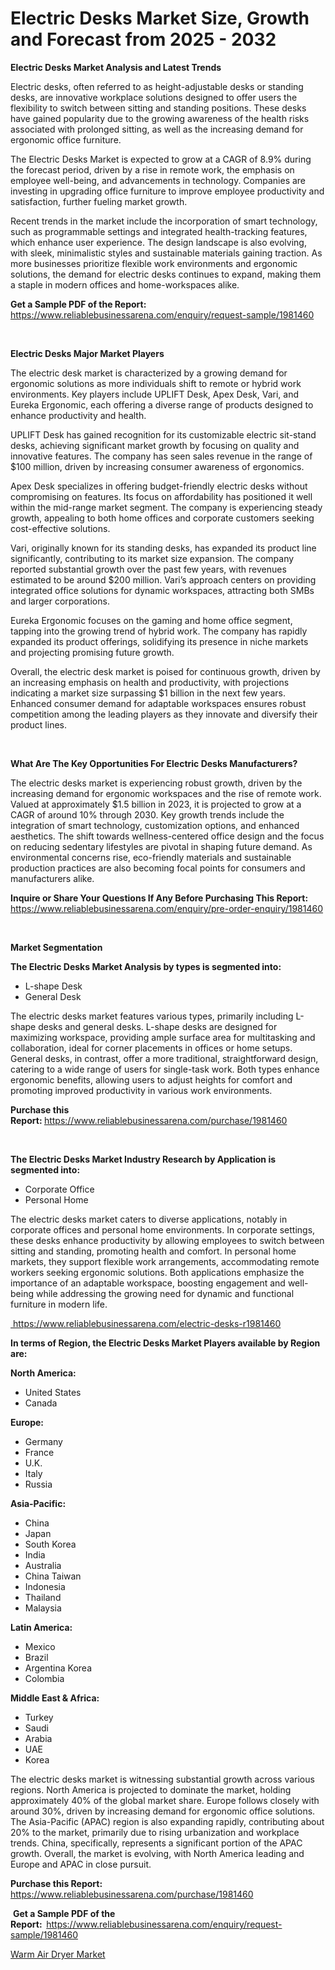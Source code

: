 <p><h1>Electric Desks Market Size, Growth and Forecast from 2025 - 2032</h1></p><p><strong>Electric Desks Market Analysis and Latest Trends</strong></p>
<p><p>Electric desks, often referred to as height-adjustable desks or standing desks, are innovative workplace solutions designed to offer users the flexibility to switch between sitting and standing positions. These desks have gained popularity due to the growing awareness of the health risks associated with prolonged sitting, as well as the increasing demand for ergonomic office furniture.</p><p>The Electric Desks Market is expected to grow at a CAGR of 8.9% during the forecast period, driven by a rise in remote work, the emphasis on employee well-being, and advancements in technology. Companies are investing in upgrading office furniture to improve employee productivity and satisfaction, further fueling market growth. </p><p>Recent trends in the market include the incorporation of smart technology, such as programmable settings and integrated health-tracking features, which enhance user experience. The design landscape is also evolving, with sleek, minimalistic styles and sustainable materials gaining traction. As more businesses prioritize flexible work environments and ergonomic solutions, the demand for electric desks continues to expand, making them a staple in modern offices and home-workspaces alike.</p></p>
<p><strong>Get a Sample PDF of the Report:&nbsp;</strong> <a href="https://www.reliablebusinessarena.com/enquiry/request-sample/1981460?utm_campaign=2532&utm_medium=2&utm_source=Github&utm_content=ia&utm_term=05042025&utm_id=electric-desks">https://www.reliablebusinessarena.com/enquiry/request-sample/1981460</a></p>
<p>&nbsp;</p>
<p><strong>Electric Desks Major Market Players</strong></p>
<p><p>The electric desk market is characterized by a growing demand for ergonomic solutions as more individuals shift to remote or hybrid work environments. Key players include UPLIFT Desk, Apex Desk, Vari, and Eureka Ergonomic, each offering a diverse range of products designed to enhance productivity and health.</p><p>UPLIFT Desk has gained recognition for its customizable electric sit-stand desks, achieving significant market growth by focusing on quality and innovative features. The company has seen sales revenue in the range of $100 million, driven by increasing consumer awareness of ergonomics.</p><p>Apex Desk specializes in offering budget-friendly electric desks without compromising on features. Its focus on affordability has positioned it well within the mid-range market segment. The company is experiencing steady growth, appealing to both home offices and corporate customers seeking cost-effective solutions.</p><p>Vari, originally known for its standing desks, has expanded its product line significantly, contributing to its market size expansion. The company reported substantial growth over the past few years, with revenues estimated to be around $200 million. Vari’s approach centers on providing integrated office solutions for dynamic workspaces, attracting both SMBs and larger corporations.</p><p>Eureka Ergonomic focuses on the gaming and home office segment, tapping into the growing trend of hybrid work. The company has rapidly expanded its product offerings, solidifying its presence in niche markets and projecting promising future growth.</p><p>Overall, the electric desk market is poised for continuous growth, driven by an increasing emphasis on health and productivity, with projections indicating a market size surpassing $1 billion in the next few years. Enhanced consumer demand for adaptable workspaces ensures robust competition among the leading players as they innovate and diversify their product lines.</p></p>
<p>&nbsp;</p>
<p><strong>What Are The Key Opportunities For Electric Desks Manufacturers?</strong></p>
<p><p>The electric desks market is experiencing robust growth, driven by the increasing demand for ergonomic workspaces and the rise of remote work. Valued at approximately $1.5 billion in 2023, it is projected to grow at a CAGR of around 10% through 2030. Key growth trends include the integration of smart technology, customization options, and enhanced aesthetics. The shift towards wellness-centered office design and the focus on reducing sedentary lifestyles are pivotal in shaping future demand. As environmental concerns rise, eco-friendly materials and sustainable production practices are also becoming focal points for consumers and manufacturers alike.</p></p>
<p><strong>Inquire or Share Your Questions If Any Before Purchasing This Report:</strong> <a href="https://www.reliablebusinessarena.com/enquiry/pre-order-enquiry/1981460?utm_campaign=2532&utm_medium=2&utm_source=Github&utm_content=ia&utm_term=05042025&utm_id=electric-desks">https://www.reliablebusinessarena.com/enquiry/pre-order-enquiry/1981460</a></p>
<p>&nbsp;</p>
<p><strong>Market Segmentation</strong></p>
<p><strong>The Electric Desks Market Analysis by types is segmented into:</strong></p>
<p><ul><li>L-shape Desk</li><li>General Desk</li></ul></p>
<p><p>The electric desks market features various types, primarily including L-shape desks and general desks. L-shape desks are designed for maximizing workspace, providing ample surface area for multitasking and collaboration, ideal for corner placements in offices or home setups. General desks, in contrast, offer a more traditional, straightforward design, catering to a wide range of users for single-task work. Both types enhance ergonomic benefits, allowing users to adjust heights for comfort and promoting improved productivity in various work environments.</p></p>
<p><strong>Purchase this Report:&nbsp;</strong><a href="https://www.reliablebusinessarena.com/purchase/1981460?utm_campaign=2532&utm_medium=2&utm_source=Github&utm_content=ia&utm_term=05042025&utm_id=electric-desks">https://www.reliablebusinessarena.com/purchase/1981460</a></p>
<p>&nbsp;</p>
<p><strong>The Electric Desks Market Industry Research by Application is segmented into:</strong></p>
<p><ul><li>Corporate Office</li><li>Personal Home</li></ul></p>
<p><p>The electric desks market caters to diverse applications, notably in corporate offices and personal home environments. In corporate settings, these desks enhance productivity by allowing employees to switch between sitting and standing, promoting health and comfort. In personal home markets, they support flexible work arrangements, accommodating remote workers seeking ergonomic solutions. Both applications emphasize the importance of an adaptable workspace, boosting engagement and well-being while addressing the growing need for dynamic and functional furniture in modern life.</p></p>
<p><a href="https://www.reliablebusinessarena.com/electric-desks-r1981460?utm_campaign=2532&utm_medium=2&utm_source=Github&utm_content=ia&utm_term=05042025&utm_id=electric-desks">&nbsp;https://www.reliablebusinessarena.com/electric-desks-r1981460</a></p>
<p><strong>In terms of Region, the Electric Desks Market Players available by Region are:</strong></p>
<p>
    <p> <strong> North America: </strong>
        <ul>
            <li>United States</li>
            <li>Canada</li>
        </ul>
        </p> 
    <p> <strong> Europe: </strong>
        <ul>
            <li>Germany</li>
            <li>France</li>
            <li>U.K.</li>
            <li>Italy</li>
            <li>Russia</li>
        </ul>
        </p> 
    <p> <strong> Asia-Pacific: </strong>
        <ul>
            <li>China</li>
            <li>Japan</li>
            <li>South Korea</li>
            <li>India</li>
            <li>Australia</li>
            <li>China Taiwan</li>
            <li>Indonesia</li>
            <li>Thailand</li>
            <li>Malaysia</li>
        </ul>
        </p> 
    <p> <strong> Latin America: </strong>
        <ul>
            <li>Mexico</li>
            <li>Brazil</li>
            <li>Argentina Korea</li>
            <li>Colombia</li>
        </ul>
        </p> 
    <p> <strong> Middle East & Africa: </strong>
        <ul>
            <li>Turkey</li>
            <li>Saudi</li>
            <li>Arabia</li>
            <li>UAE</li>
            <li>Korea</li>
        </ul>
    </p>
    </p>
<p><p>The electric desks market is witnessing substantial growth across various regions. North America is projected to dominate the market, holding approximately 40% of the global market share. Europe follows closely with around 30%, driven by increasing demand for ergonomic office solutions. The Asia-Pacific (APAC) region is also expanding rapidly, contributing about 20% to the market, primarily due to rising urbanization and workplace trends. China, specifically, represents a significant portion of the APAC growth. Overall, the market is evolving, with North America leading and Europe and APAC in close pursuit.</p></p>
<p><strong>Purchase this Report: </strong><a href="https://www.reliablebusinessarena.com/purchase/1981460?utm_campaign=2532&utm_medium=2&utm_source=Github&utm_content=ia&utm_term=05042025&utm_id=electric-desks">https://www.reliablebusinessarena.com/purchase/1981460</a></p>
<p>&nbsp;<strong>Get a Sample PDF of the Report:&nbsp;&nbsp;</strong><a href="https://www.reliablebusinessarena.com/enquiry/request-sample/1981460?utm_campaign=2532&utm_medium=2&utm_source=Github&utm_content=ia&utm_term=05042025&utm_id=electric-desks">https://www.reliablebusinessarena.com/enquiry/request-sample/1981460</a></p>
<p><strong></strong></p>
<p><p><a href="https://github.com/mayabungard8092/Market-Research-Report-List-1/blob/main/warm-air-dryer-market.md?utm_campaign=2532&utm_medium=2&utm_source=Github&utm_content=ia&utm_term=05042025&utm_id=electric-desks">Warm Air Dryer Market</a></p></p>